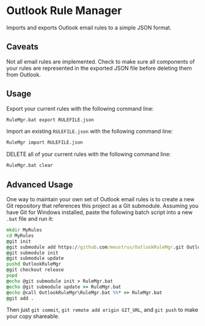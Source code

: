# Outlook Rule Manager

Imports and exports Outlook email rules to a simple JSON format.

## Caveats

Not all email rules are implemented. Check to make sure all components of your rules are represented in the exported JSON file before deleting them from Outlook.

## Usage

Export your current rules with the following command line:

```bat
RuleMgr.bat export RULEFILE.json
```

Import an existing `RULEFILE.json` with the following command line:

```bat
RuleMgr import RULEFILE.json
```

DELETE all of your current rules with the following command line:

```bat
RuleMgr.bat clear
```

## Advanced Usage

One way to maintain your own set of Outlook email rules is to create a new Git repository that references this project as a Git submodule. Assuming you have Git for Windows installed, paste the following batch script into a new `.bat` file and run it:

```bat
mkdir MyRules
cd MyRules
@git init
@git submodule add https://github.com/meustrus/OutlookRuleMgr.git OutlookRuleMgr
@git submodule init
@git submodule update
pushd OutlookRuleMgr
@git checkout release
popd
@echo @git submodule init > RuleMgr.bat
@echo @git submodule update >> RuleMgr.bat
@echo @call OutlookRuleMgr\RuleMgr.bat %%* >> RuleMgr.bat
@git add .
```

Then just `git commit`, `git remote add origin GIT_URL`, and `git push` to make your copy shareable.
